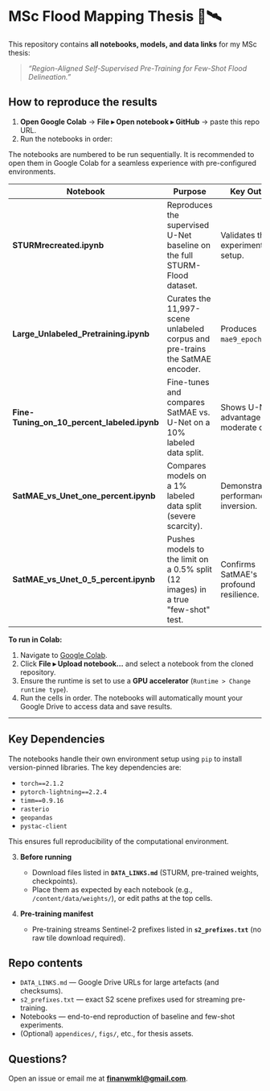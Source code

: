 # MSc Flood Mapping Thesis  🌊🛰️

This repository contains **all notebooks, models, and data links** for my MSc thesis:

> *“Region-Aligned Self-Supervised Pre-Training for Few-Shot Flood Delineation.”*

## How to reproduce the results

1. **Open Google Colab** → **File ▸ Open notebook ▸ GitHub** → paste this repo URL.
2. Run the notebooks in order:

The notebooks are numbered to be run sequentially. It is recommended to open them in Google Colab for a seamless experience with pre-configured environments.

| Notebook                                        | Purpose                                                                          | Key Outcome                               |
| ----------------------------------------------- | -------------------------------------------------------------------------------- | ----------------------------------------- |
| **STURMrecreated.ipynb**          | Reproduces the supervised U-Net baseline on the full STURM-Flood dataset.        | Validates the experimental setup.         |
| **Large_Unlabeled_Pretraining.ipynb**         | Curates the 11,997-scene unlabeled corpus and pre-trains the SatMAE encoder.     | Produces `mae9_epoch20.ckpt`.             |
| **Fine-Tuning_on_10_percent_labeled.ipynb**               | Fine-tunes and compares SatMAE vs. U-Net on a 10% labeled data split.            | Shows U-Net's advantage with moderate data. |
| **SatMAE_vs_Unet_one_percent.ipynb**                | Compares models on a 1% labeled data split (severe scarcity).                    | Demonstrates the performance inversion.     |
| **SatMAE_vs_Unet_0_5_percent.ipynb**      | Pushes models to the limit on a 0.5% split (12 images) in a true "few-shot" test. | Confirms SatMAE's profound resilience.      |

**To run in Colab:**
1.  Navigate to [Google Colab](https://colab.research.google.com/).
2.  Click **File ▸ Upload notebook...** and select a notebook from the cloned repository.
3.  Ensure the runtime is set to use a **GPU accelerator** (`Runtime > Change runtime type`).
4.  Run the cells in order. The notebooks will automatically mount your Google Drive to access data and save results.

---

## Key Dependencies

The notebooks handle their own environment setup using `pip` to install version-pinned libraries. The key dependencies are:
-   `torch==2.1.2`
-   `pytorch-lightning==2.2.4`
-   `timm==0.9.16`
-   `rasterio`
-   `geopandas`
-   `pystac-client`

This ensures full reproducibility of the computational environment.

3. **Before running**  
   - Download files listed in **`DATA_LINKS.md`** (STURM, pre-trained weights, checkpoints).  
   - Place them as expected by each notebook (e.g., `/content/data/weights/`), or edit paths at the top cells.

4. **Pre-training manifest**  
   - Pre-training streams Sentinel-2 prefixes listed in **`s2_prefixes.txt`** (no raw tile download required).
  


## Repo contents

- `DATA_LINKS.md` — Google Drive URLs for large artefacts (and checksums).  
- `s2_prefixes.txt` — exact S2 scene prefixes used for streaming pre-training.  
- Notebooks — end-to-end reproduction of baseline and few-shot experiments.  
- (Optional) `appendices/`, `figs/`, etc., for thesis assets.

## Questions?

Open an issue or email me at **finanwmkl@gmail.com**.
